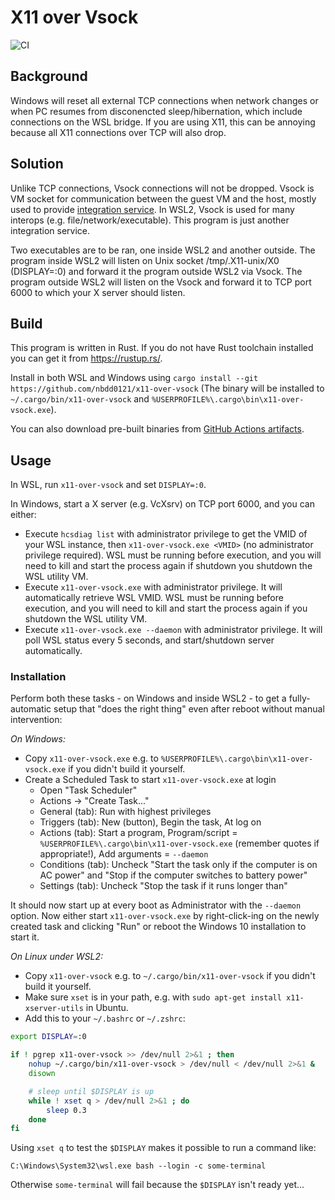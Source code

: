 X11 over Vsock
==============

![CI](https://github.com/nbdd0121/x11-over-vsock/workflows/CI/badge.svg?branch=master)

## Background

Windows will reset all external TCP connections when network changes or when PC resumes from disconencted sleep/hibernation, which include connections on the WSL bridge. If you are using X11, this can be annoying because all X11 connections over TCP will also drop.

## Solution

Unlike TCP connections, Vsock connections will not be dropped. Vsock is VM socket for communication between the guest VM and the host, mostly used to provide [integration service](https://docs.microsoft.com/en-us/virtualization/hyper-v-on-windows/user-guide/make-integration-service). In WSL2, Vsock is used for many interops (e.g. file/network/executable). This program is just another integration service.

Two executables are to be ran, one inside WSL2 and another outside. The program inside WSL2 will listen on Unix socket /tmp/.X11-unix/X0 (DISPLAY=:0) and forward it the program outside WSL2 via Vsock. The program outside WSL2 will listen on the Vsock and forward it to TCP port 6000 to which your X server should listen.

## Build

This program is written in Rust. If you do not have Rust toolchain installed you can get it from https://rustup.rs/.

Install in both WSL and Windows using `cargo install --git https://github.com/nbdd0121/x11-over-vsock` (The binary will be installed to `~/.cargo/bin/x11-over-vsock` and `%USERPROFILE%\.cargo\bin\x11-over-vsock.exe`).

You can also download pre-built binaries from [GitHub Actions artifacts](https://github.com/nbdd0121/x11-over-vsock/actions).

## Usage

In WSL, run `x11-over-vsock` and set `DISPLAY=:0`.

In Windows, start a X server (e.g. VcXsrv) on TCP port 6000, and you can either:
* Execute `hcsdiag list` with administrator privilege to get the VMID of your WSL instance, then `x11-over-vsock.exe <VMID>` (no administrator privilege required). WSL must be running before execution, and you will need to kill and start the process again if shutdown you shutdown the WSL utility VM.
* Execute `x11-over-vsock.exe` with administrator privilege. It will automatically retrieve WSL VMID. WSL must be running before execution, and you will need to kill and start the process again if you shutdown the WSL utility VM.
* Execute `x11-over-vsock.exe --daemon` with administrator privilege. It will poll WSL status every 5 seconds, and start/shutdown server automatically.

### Installation

Perform both these tasks - on Windows and inside WSL2 - to get a
fully-automatic setup that "does the right thing" even after reboot without
manual intervention:

*On Windows:*

* Copy `x11-over-vsock.exe` e.g. to
  `%USERPROFILE%\.cargo\bin\x11-over-vsock.exe` if you didn't build it
  yourself.
* Create a Scheduled Task to start `x11-over-vsock.exe` at login
    * Open "Task Scheduler"
    * Actions &rarr; "Create Task..."
    * General (tab): Run with highest privileges
    * Triggers (tab): New (button), Begin the task, At log on
    * Actions (tab): Start a program, Program/script =
      `%USERPROFILE%\.cargo\bin\x11-over-vsock.exe` (remember quotes if
      appropriate!),
      Add arguments = `--daemon`
    * Conditions (tab): Uncheck "Start the task only if the computer is on AC
      power" and "Stop if the computer switches to battery power"
    * Settings (tab): Uncheck "Stop the task if it runs longer than"

It should now start up at every boot as Administrator with the `--daemon`
option. Now either start `x11-over-vsock.exe` by right-click-ing on the newly
created task and clicking "Run" or reboot the Windows 10 installation to start
it.

*On Linux under WSL2:*

* Copy `x11-over-vsock` e.g. to `~/.cargo/bin/x11-over-vsock` if you didn't
  build it yourself.
* Make sure `xset` is in your path, e.g. with `sudo apt-get install
  x11-xserver-utils` in Ubuntu.
* Add this to your `~/.bashrc` or `~/.zshrc`:

``` bash
export DISPLAY=:0

if ! pgrep x11-over-vsock >> /dev/null 2>&1 ; then
    nohup ~/.cargo/bin/x11-over-vsock > /dev/null < /dev/null 2>&1 &
    disown

    # sleep until $DISPLAY is up
    while ! xset q > /dev/null 2>&1 ; do
        sleep 0.3
    done
fi
```

Using `xset q` to test the `$DISPLAY` makes it possible to run a command like:

    C:\Windows\System32\wsl.exe bash --login -c some-terminal

Otherwise `some-terminal` will fail because the `$DISPLAY` isn't ready yet...
